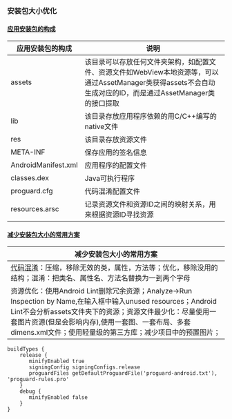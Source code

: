 ### 安装包大小优化
#### [应用安装包的构成]()

|应用安装包的构成|说明|
|------|------|
|assets|该目录可以存放任何文件夹架构，如配置文件、资源文件如WebView本地资源等，可以通过AssetManager类获得assets不会自动生成对应的ID，而是通过AssetManager类的接口提取|
|lib|该目录存放应用程序依赖的用C/C++编写的native文件|
|res|该目录存放资源文件|
|META-INF|保存应用的签名信息|
|AndroidManifest.xml|应用程序的配置文件|
|classes.dex|Java可执行程序|
|proguard.cfg|代码混淆配置文件|
|resources.arsc|记录资源文件和资源ID之间的映射关系，用来根据资源ID寻找资源|

#### [减少安装包大小的常用方案]()

|减少安装包大小的常用方案|
|-------|
|[代码混淆](http://proguard.sourceforge.net/manual/usage.html#classspecification)：压缩，移除无效的类，属性，方法等；优化，移除没用的结构；混淆：把类名、属性名、方法名替换为一到两个字母|
|资源优化：使用Android Lint删除冗余资源；Analyze->Run Inspection by Name,在输入框中输入unused resources；Android Lint不会分析assets文件夹下的资源；资源文件最少化：尽量使用一套图片资源(但是会影响内存),使用一套图、一套布局、多套dimens.xml文件；使用轻量级的第三方库；减少项目中的预置图片；|

```
buildTypes {
    release {
       minifyEnabled true
       signingConfig signingConfigs.release
       proguardFiles getDefaultProguardFile('proguard-android.txt'), 'proguard-rules.pro'
    }
    debug {
       minifyEnabled false
    }
}
```
